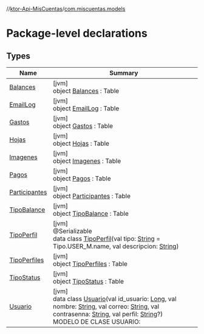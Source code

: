 //[ktor-Api-MisCuentas](../../index.md)/[com.miscuentas.models](index.md)

# Package-level declarations

## Types

| Name | Summary |
|---|---|
| [Balances](-balances/index.md) | [jvm]<br>object [Balances](-balances/index.md) : Table |
| [EmailLog](-email-log/index.md) | [jvm]<br>object [EmailLog](-email-log/index.md) : Table |
| [Gastos](-gastos/index.md) | [jvm]<br>object [Gastos](-gastos/index.md) : Table |
| [Hojas](-hojas/index.md) | [jvm]<br>object [Hojas](-hojas/index.md) : Table |
| [Imagenes](-imagenes/index.md) | [jvm]<br>object [Imagenes](-imagenes/index.md) : Table |
| [Pagos](-pagos/index.md) | [jvm]<br>object [Pagos](-pagos/index.md) : Table |
| [Participantes](-participantes/index.md) | [jvm]<br>object [Participantes](-participantes/index.md) : Table |
| [TipoBalance](-tipo-balance/index.md) | [jvm]<br>object [TipoBalance](-tipo-balance/index.md) : Table |
| [TipoPerfil](-tipo-perfil/index.md) | [jvm]<br>@Serializable<br>data class [TipoPerfil](-tipo-perfil/index.md)(val tipo: [String](https://kotlinlang.org/api/latest/jvm/stdlib/kotlin/-string/index.html) = Tipo.USER_M.name, val descripcion: [String](https://kotlinlang.org/api/latest/jvm/stdlib/kotlin/-string/index.html)) |
| [TipoPerfiles](-tipo-perfiles/index.md) | [jvm]<br>object [TipoPerfiles](-tipo-perfiles/index.md) : Table |
| [TipoStatus](-tipo-status/index.md) | [jvm]<br>object [TipoStatus](-tipo-status/index.md) : Table |
| [Usuario](-usuario/index.md) | [jvm]<br>data class [Usuario](-usuario/index.md)(val id_usuario: [Long](https://kotlinlang.org/api/latest/jvm/stdlib/kotlin/-long/index.html), val nombre: [String](https://kotlinlang.org/api/latest/jvm/stdlib/kotlin/-string/index.html), val correo: [String](https://kotlinlang.org/api/latest/jvm/stdlib/kotlin/-string/index.html), val contrasenna: [String](https://kotlinlang.org/api/latest/jvm/stdlib/kotlin/-string/index.html), val perfil: [String](https://kotlinlang.org/api/latest/jvm/stdlib/kotlin/-string/index.html)?)<br>MODELO DE CLASE USUARIO: |
